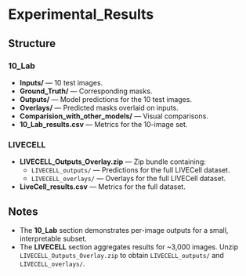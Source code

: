 # Experimental_Results

## Structure

### 10_Lab
- **Inputs/** — 10 test images.
- **Ground_Truth/** — Corresponding masks.
- **Outputs/** — Model predictions for the 10 test images.
- **Overlays/** — Predicted masks overlaid on inputs.
- **Comparision_with_other_models/** — Visual comparisons.
- **10_Lab_results.csv** — Metrics for the 10-image set.

### LIVECELL
- **LIVECELL_Outputs_Overlay.zip** — Zip bundle containing:
  - `LIVECELL_outputs/` — Predictions for the full LIVECell dataset.
  - `LIVECELL_overlays/` — Overlays for the full LIVECell dataset.
- **LiveCell_results.csv** — Metrics for the full dataset.

## Notes
- The **10_Lab** section demonstrates per-image outputs for a small, interpretable subset.
- The **LIVECELL** section aggregates results for ~3,000 images. Unzip `LIVECELL_Outputs_Overlay.zip` to obtain `LIVECELL_outputs/` and `LIVECELL_overlays/`.
